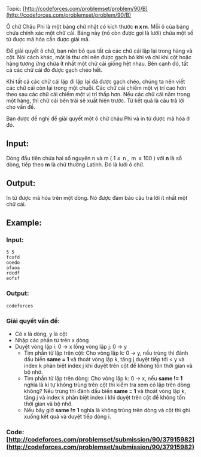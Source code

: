 Topic: [http://codeforces.com/problemset/problem/90/B](http://codeforces.com/problemset/problem/90/B)

Ô chữ Châu Phi là một bảng chữ nhật có kích thước **n x m**. Mỗi ô của bảng chứa chính xác một chữ cái. Bảng này (nó còn được gọi là lưới) chứa một số từ được mã hóa cần được giải mã.

Để giải quyết ô chữ, bạn nên bỏ qua tất cả các chữ cái lặp lại trong hàng và cột. Nói cách khác, một lá thư chỉ nên được gạch bỏ khi và chỉ khi cột hoặc hàng tương ứng chứa ít nhất một chữ cái giống hệt nhau. Bên cạnh đó, tất cả các chữ cái đó được gạch chéo hết.

Khi tất cả các chữ cái lặp đi lặp lại đã được gạch chéo, chúng ta nên viết các chữ cái còn lại trong một chuỗi. Các chữ cái chiếm một vị trí cao hơn theo sau các chữ cái chiếm một vị trí thấp hơn. Nếu các chữ cái nằm trong một hàng, thì chữ cái bên trái sẽ xuất hiện trước. Từ kết quả là câu trả lời cho vấn đề.

Bạn được đề nghị để giải quyết một ô chữ châu Phi và in từ được mã hóa ở đó.

## Input:
Dòng đầu tiên chứa hai số nguyên n và m ( 1 ≤  n ,  m  ≤ 100 ) với **n** là số dòng, tiếp theo **m** là chữ thường Latinh. Đó là lưới ô chữ.
## Output:
In từ được mã hóa trên một dòng. Nó được đảm bảo câu trả lời ít nhất một chữ cái.

## Example:

### Input:
```
5 5 
fcofd 
ooedo 
afaoa 
rdcdf 
eofsf
```
### Output:

```
codeforces
```
### Giải quyết vấn đề:
+ Có x là dòng, y là cột
+ Nhập các phần từ trên x dòng
+ Duyệt vòng lặp i: 0 -> x lồng vòng lặp j: 0 -> y
  + Tìm phần tử lặp trên cột: Cho vòng lặp k: 0 -> y, nếu trùng thì đánh dấu biến **same = 1** và thoát vòng lặp k, tăng j duyệt tiếp tới < y và index k phân biệt index j khi duyệt trên cột để không tốn thời gian và bộ nhớ.
  + Tìm phần tử lặp trên dòng: Cho vòng lặp k: 0 -> x, nếu **same != 1** nghĩa là kí tự không trùng trên cột thì kiểm tra xem có lặp trên dòng không? Nếu trùng thì đánh dấu biến **same = 1** và thoát vòng lặp k, tăng j và index k phân biệt index i khi duyệt trên cột để không tốn thời gian và bộ nhớ.
  + Nếu bây giờ **same != 1** nghĩa là không trùng trên dòng và cột thì ghi xuống kết quả và duyệt tiếp dòng i.
  
### Code: [http://codeforces.com/problemset/submission/90/37915982](http://codeforces.com/problemset/submission/90/37915982)

